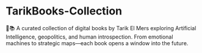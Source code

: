 # TarikBooks-Collection
🧠📚 A curated collection of digital books by Tarik El Mers exploring Artificial Intelligence, geopolitics, and human introspection. From emotional machines to strategic maps—each book opens a window into the future.
